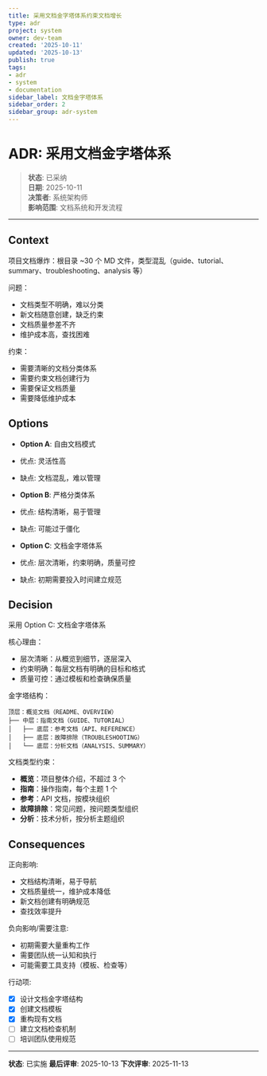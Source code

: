 ```yaml
---
title: 采用文档金字塔体系约束文档增长
type: adr
project: system
owner: dev-team
created: '2025-10-11'
updated: '2025-10-13'
publish: true
tags:
- adr
- system
- documentation
sidebar_label: 文档金字塔体系
sidebar_order: 2
sidebar_group: adr-system
---
```


# ADR: 采用文档金字塔体系

> **状态**: 已采纳  
> **日期**: 2025-10-11  
> **决策者**: 系统架构师  
> **影响范围**: 文档系统和开发流程  

---

## Context
项目文档爆炸：根目录 ~30 个 MD 文件，类型混乱（guide、tutorial、summary、troubleshooting、analysis 等）

问题：
- 文档类型不明确，难以分类
- 新文档随意创建，缺乏约束
- 文档质量参差不齐
- 维护成本高，查找困难

约束：
- 需要清晰的文档分类体系
- 需要约束文档创建行为
- 需要保证文档质量
- 需要降低维护成本

## Options
- **Option A**: 自由文档模式
- 优点: 灵活性高
- 缺点: 文档混乱，难以管理

- **Option B**: 严格分类体系
- 优点: 结构清晰，易于管理
- 缺点: 可能过于僵化

- **Option C**: 文档金字塔体系
- 优点: 层次清晰，约束明确，质量可控
- 缺点: 初期需要投入时间建立规范

## Decision
采用 Option C: 文档金字塔体系

核心理由：
- 层次清晰：从概览到细节，逐层深入
- 约束明确：每层文档有明确的目标和格式
- 质量可控：通过模板和检查确保质量

金字塔结构：
```
顶层：概览文档（README、OVERVIEW）
├── 中层：指南文档（GUIDE、TUTORIAL）
│   ├── 底层：参考文档（API、REFERENCE）
│   ├── 底层：故障排除（TROUBLESHOOTING）
│   └── 底层：分析文档（ANALYSIS、SUMMARY）
```

文档类型约束：
- **概览**：项目整体介绍，不超过 3 个
- **指南**：操作指南，每个主题 1 个
- **参考**：API 文档，按模块组织
- **故障排除**：常见问题，按问题类型组织
- **分析**：技术分析，按分析主题组织

## Consequences
正向影响:
- 文档结构清晰，易于导航
- 文档质量统一，维护成本降低
- 新文档创建有明确规范
- 查找效率提升

负向影响/需要注意:
- 初期需要大量重构工作
- 需要团队统一认知和执行
- 可能需要工具支持（模板、检查等）

行动项:
- [x] 设计文档金字塔结构
- [x] 创建文档模板
- [x] 重构现有文档
- [ ] 建立文档检查机制
- [ ] 培训团队使用规范

---

**状态**: 已实施
**最后评审**: 2025-10-13
**下次评审**: 2025-11-13
